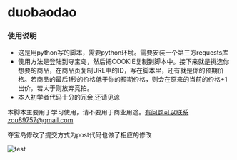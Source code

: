 # duobaodao

### 使用说明

- 这是用python写的脚本，需要python环境。需要安装一个第三方requests库
- 使用方法是登陆到夺宝岛，然后把COOKIE复制到脚本中。接下来就是挑选你想要的商品，在商品页复制URL中的ID，写在脚本里，还有就是你的预期价格。若商品的最后1秒的价格低于你的预期价格，则会在原来的当前的价格+1出价，若大于则放弃竞拍。
- 本人初学者代码十分的冗余,还请见谅

本脚本主要用于学习使用，请不要用于商业用途。有问题可以联系zou89757@gmail.com


夺宝岛修改了提交方式为post代码也做了相应的修改

![test](https://github.com/Luck89757/duobaodao/blob/master/test.png)

